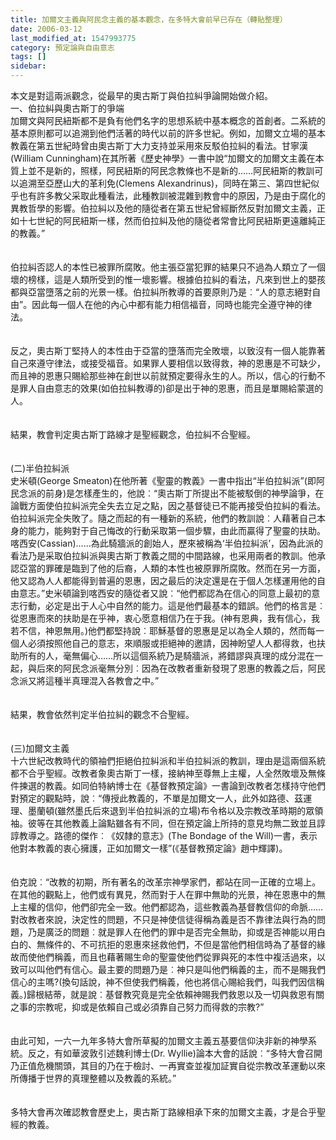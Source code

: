 ```yaml
---
title: 加爾文主義與阿民念主義的基本觀念，在多特大會前早已存在（轉貼整理）
date: 2006-03-12
last_modified_at: 1547993775
category: 預定論與自由意志
tags: []
sidebar: 
---
```


<p>本文是對這兩派觀念，從最早的奧古斯丁與伯拉糾爭論開始做介紹。<br/><!--more-->一、伯拉糾與奧古斯丁的爭端<br/>加爾文與阿民紐斯都不是負有他們名字的思想系統中基本概念的首創者。二系統的基本原則都可以追溯到他們活著的時代以前的許多世紀。例如，加爾文立場的基本教義在第五世紀時曾由奧古斯丁大力支持並采用來反駁伯拉糾的看法。甘寧漢(William Cunningham)在其所著《歷史神學》一書中說“加爾文的加爾文主義在本質上並不是新的，照樣，阿民紐斯的阿民念教條也不是新的……阿民紐斯的教訓可以追溯至亞歷山大的革利免(Clemens Alexandrinus)，同時在第三、第四世紀似乎也有許多教父采取此種看法，此種教訓被混雜到教會中的原因，乃是由于腐化的異教哲學的影響。伯拉糾以及他的隨從者在第五世紀曾經斷然反對加爾文主義，正如十七世紀的阿民紐斯一樣，然而伯拉糾及他的隨從者常會比阿民紐斯更遠離純正的教義。”<br/><br/><br/>伯拉糾否認人的本性已被罪所腐敗。他主張亞當犯罪的結果只不過為人類立了一個壞的榜樣，這是人類所受到的惟一壞影響。根據伯拉糾的看法，凡來到世上的嬰孩都與亞當墮落之前的光景一樣。伯拉糾所教導的首要原則乃是︰“人的意志絕對自由”。因此每一個人在他的內心中都有能力相信福音，同時也能完全遵守神的律法。<br/><br/><br/>反之，奧古斯丁堅持人的本性由于亞當的墮落而完全敗壞，以致沒有一個人能靠著自己來遵守律法，或接受福音。如果罪人要相信以致得救，神的恩惠是不可缺少，而且神的恩惠只賜給那些神在創世以前就預定要得永生的人。所以，信心的行動不是罪人自由意志的效果(如伯拉糾教導的)卻是出于神的恩惠，而且是單賜給蒙選的人。<br/><br/><br/>結果，教會判定奧古斯丁路線才是聖經觀念，伯拉糾不合聖經。<br/><br/><br/>(二)半伯拉糾派<br/>史米頓(George Smeaton)在他所著《聖靈的教義》一書中指出“半伯拉糾派”(即阿民念派的前身)是怎樣產生的，他說︰“奧古斯丁所提出不能被駁倒的神學論爭，在論戰方面使伯拉糾派完全失去立足之點，因之基督徒已不能再接受伯拉糾的看法。伯拉糾派完全失敗了。隨之而起的有一種新的系統，他們的教訓說︰人藉著自己本身的能力，能夠對于自己悔改的行動采取第一個步驟，由此而贏得了聖靈的扶助。喀西安(Cassian)……為此騎牆派的創始人，歷來被稱為‘半伯拉糾派’，因為此派的看法乃是采取伯拉糾派與奧古斯丁教義之間的中間路線，也采用兩者的教訓。他承認亞當的罪確是臨到了他的后裔，人類的本性也被原罪所腐敗。然而在另一方面，他又認為人人都能得到普遍的恩惠，因之最后的決定還是在于個人怎樣運用他的自由意志。”史米頓論到喀西安的隨從者又說︰“他們都認為在信心的同意上最初的意志行動，必定是出于人心中自然的能力。這是他們最基本的錯誤。他們的格言是︰從恩惠而來的扶助是在乎神，衷心愿意相信乃在于我。(神有恩典，我有信心，我若不信，神恩無用。)他們都堅持說︰耶穌基督的恩惠是足以為全人類的，然而每一個人必須按照他自己的意志，來順服或拒絕神的邀請，因神盼望人人都得救，也扶助所有的人，毫無偏心……所以這個系統乃是騎牆派，將錯謬與真理的成分混在一起，與后來的阿民念派毫無分別︰因為在改教者重新發現了恩惠的教義之后，阿民念派又將這種半真理混入各教會之中。”<br/><br/><br/>結果，教會依然判定半伯拉糾的觀念不合聖經。<br/><br/><br/>(三)加爾文主義<br/>十六世紀改教時代的領袖們拒絕伯拉糾派和半伯拉糾派的教訓，理由是這兩個系統都不合乎聖經。改教者象奧古斯丁一樣，接納神至尊無上主權，人全然敗壞及無條件揀選的教義。如同伯特納博士在《基督教預定論》一書論到改教者怎樣持守他們對預定的觀點時，說︰“傳授此教義的，不單是加爾文一人，此外如路德、茲運理、墨蘭頓(雖然墨氏后來退到半伯拉糾派的立場)布令格以及宗教改革時期的眾領袖。彼等在其他教義上論點雖各有不同，但在預定論上所持的意見均無二致並且諄諄教導之。路德的傑作︰《奴隸的意志》(The Bondage of the Will)一書，表示他對本教義的衷心擁護，正如加爾文一樣”(《基督教預定論》趙中輝譯)。<br/><br/><br/>伯克說︰“改教的初期，所有著名的改革宗神學家們，都站在同一正確的立場上。在其他的觀點上，他們或有異見，然而對于人在罪中無助的光景，神在恩惠中的無上主權的信仰，他們卻完全一致。他們都認為，這些教義為基督教信仰的命脈……對改教者來說，決定性的問題，不只是神使信徒得稱為義是否不靠律法與行為的問題，乃是廣泛的問題︰就是罪人在他們的罪中是否完全無助，抑或是否神能以用白白的、無條件的、不可抗拒的恩惠來拯救他們，不但是當他們相信時為了基督的緣故而使他們稱義，而且也藉著賜生命的聖靈使他們從罪與死的本性中複活過來，以致可以叫他們有信心。最主要的問題乃是︰神只是叫他們稱義的主，而不是賜我們信心的主嗎?(換句話說，神不但使我們稱義，他也將信心賜給我們，叫我們因信稱義。)歸根結蒂，就是說︰基督教究竟是完全依賴神賜我們救恩以及一切與救恩有關之事的宗教呢，抑或是依賴自己或必須靠自己努力而得救的宗教?”<br/><br/><br/>由此可知，一六一九年多特大會所草擬的加爾文主義五基要信仰決非新的神學系統。反之，有如華波敦引述魏利博士(Dr. Wyllie)論本大會的話說︰“多特大會召開乃正值危機關頭，其目的乃在于檢討、一再實查並複加証實自從宗教改革運動以來所傳播于世界的真理整體以及教義的系統。”<br/><br/><br/>多特大會再次確認教會歷史上，奧古斯丁路線相承下來的加爾文主義，才是合乎聖經的教義。<br/><br/>
</p>